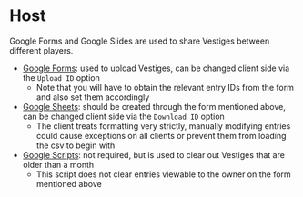 # Host

Google Forms and Google Slides are used to share Vestiges between different players.

 - [Google Forms](./GoogleForms.md): used to upload Vestiges, can be changed client side via the `Upload ID` option
	 - Note that you will have to obtain the relevant entry IDs from the form and also set them accordingly
 - [Google Sheets](./GoogleSheets.md): should be created through the form mentioned above, can be changed client side via the `Download ID` option
	 - The client treats formatting very strictly, manually modifying entries could cause exceptions on all clients or prevent them from loading the csv to begin with
 - [Google Scripts](./VestigeClear.gs): not required, but is used to clear out Vestiges that are older than a month
	 - This script does not clear entries viewable to the owner on the form mentioned above

